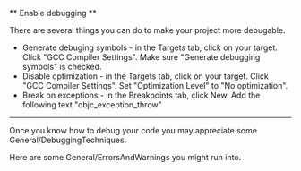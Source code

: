 ** Enable debugging **

There are several things you can do to make your project more debugable.

* Generate debuging symbols - in the Targets tab, click on your target.  Click "GCC Compiler Settings".  Make sure "Generate debugging symbols" is checked.
* Disable optimization -  in the Targets tab, click on your target.  Click "GCC Compiler Settings".  Set "Optimization Level" to "No optimization".
* Break on exceptions - in the Breakpoints tab, click New.  Add the following text "objc_exception_throw"


----
Once you know how to debug your code you may appreciate some General/DebuggingTechniques.

Here are some General/ErrorsAndWarnings you might run into.